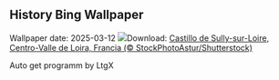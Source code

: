 ## History Bing Wallpaper
Wallpaper date: 2025-03-12
![](https://www.bing.com/th?id=OHR.ChateauLoire_ES-ES7509416514_UHD.jpg&w=1000)Download: [Castillo de Sully-sur-Loire, Centro-Valle de Loira, Francia (© StockPhotoAstur/Shutterstock)](https://www.bing.com/th?id=OHR.ChateauLoire_ES-ES7509416514_UHD.jpg)

Auto get programm by LtgX
